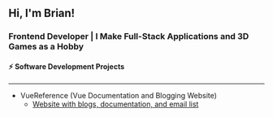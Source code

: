 ## Hi, I'm Brian!
### Frontend Developer | I Make Full-Stack Applications and 3D Games as a Hobby

#### ⚡ Software Development Projects
-----
- VueReference (Vue Documentation and Blogging Website)
  - [Website with blogs, documentation, and email list](https://vuereference.com/)
<!--
**BrianDriscollCode/BrianDriscollCode** is a ✨ _special_ ✨ repository because its `README.md` (this file) appears on your GitHub profile.

Here are some ideas to get you started:

- 🔭 I’m currently working on ...
- 🌱 I’m currently learning ...
- 👯 I’m looking to collaborate on ...
- 🤔 I’m looking for help with ...
- 💬 Ask me about ...
- 📫 How to reach me: ...
- 😄 Pronouns: ...
- ⚡ Fun fact: ...
-->
